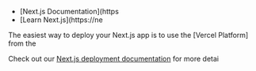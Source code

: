 


- [Next.js Documentation](https
- [Learn Next.js](https://ne

The easiest way to deploy your Next.js app is to use the [Vercel Platform] from the

Check out our [Next.js deployment documentation](https://nextjs.org/docs/deployment) for more detai
